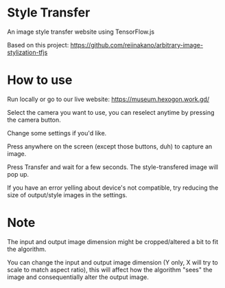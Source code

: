 # Style Transfer
An image style transfer website using TensorFlow.js

Based on this project: https://github.com/reiinakano/arbitrary-image-stylization-tfjs

# How to use
Run locally or go to our live website: https://museum.hexogon.work.gd/

Select the camera you want to use, you can reselect anytime by pressing the camera button.

Change some settings if you'd like.

Press anywhere on the screen (except those buttons, duh) to capture an image.

Press Transfer and wait for a few seconds. The style-transfered image will pop up.

If you have an error yelling about device's not compatible, try reducing the size of output/style images in the settings.

# Note

The input and output image dimension might be cropped/altered a bit to fit the algorithm.

You can change the input and output image dimension (Y only, X will try to scale to match aspect ratio),
this will affect how the algorithm "sees" the image and consequentially alter the output image.
